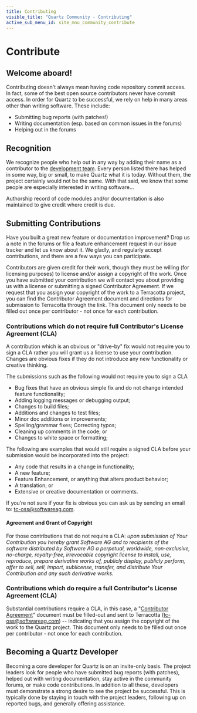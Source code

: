 ```yaml
---
title: Contributing
visible_title: "Quartz Community - Contributing"
active_sub_menu_id: site_mnu_community_contribute
---
```


# Contribute


## Welcome aboard!

Contributing doesn't always mean having code repository commit access. In fact, some of the best open source contributors never have commit access. In order for Quartz to be successful, we rely on help in many areas other than writing software. These include:

* Submitting bug reports (with patches!)
* Writing documentation (esp. based on common issues in the forums)
* Helping out in the forums


## Recognition

We recognize people who help out in any way by adding their name as a contributor to the [development team](team.html). Every person listed there has helped in some way, big or small, to make Quartz what it is today. Without them, the project certainly would not be the same. With that said, we know that some people are especially interested in writing software...

Authorship record of code modules and/or documentation is also maintained to give credit where credit is due.


## Submitting Contributions

Have you built a great new feature or documentation improvement? Drop us a note in the forums or file a feature enhancement request in our issue tracker and let us know about it. We gladly, and regularly accept contributions, and there are a few ways you can participate.

Contributors are given credit for their work, though they must be willing (for licensing purposes) to license and/or assign a copyright of the work.  Once you have submitted your contribution we will contact you about providing us with a license or submitting a signed Contributor Agreement. If we request that you assign your copyright of the work to a Terracotta project, you can find the Contributor Agreement document and directions for submission to Terracotta through the link. This document only needs to be filled out once per contributor - not once for each contribution.


### Contributions which do not require full Contributor's License Agreement (CLA)

A contribution which is an obvious or "drive-by" fix would not require you to sign a CLA rather you will grant us a license to use your contribution. Changes are obvious fixes if they do not introduce any new functionality or creative thinking.

The submissions such as the following would not require you to sign a CLA

* Bug fixes that have an obvious simple fix and do not change intended feature functionality;
* Adding logging messages or debugging output;
* Changes to build files;
* Additions and changes to test files;
* Minor doc additions or improvements;
* Spelling/grammar fixes; Correcting typos;
* Cleaning up comments in the code; or
* Changes to white space or formatting;

The following are examples that would still require a signed CLA before your submission would be incorporated into the project:

* Any code that results in a change in functionality;
* A new feature;
* Feature Enhancement, or anything that alters product behavior;
* A translation; or
* Extensive or creative documentation or comments.

If you’re not sure if your fix is obvious you can ask us by sending an email to: tc-oss@softwareag.com.

#### Agreement and Grant of Copyright<a name="grant"></a>

For those contributions that do not require a CLA: _upon submission of Your Contribution you hereby grant Software AG and to recipients of the software distributed by Software AG a perpetual, worldwide, non-exclusive, no-charge, royalty-free, irrevocable copyright license to install, use, reproduce, prepare derivative works of, publicly display, publicly perform, offer to sell, sell, import, sublicense, transfer, and distribute Your Contribution and any such derivative works._

### Contributions which do require a full Contributor's License Agreement (CLA)

Substantial contributions require a CLA, in this case, a "[Contributor Agreement](https://confluence.terracotta.org/download/attachments/27918462/Terracotta%20Individual%20Contributor%20Agreement%20v4.docx)" document must be filled-out and sent to Terracotta (tc-oss@softwareag.com) -- indicating that you assign the copyright of the work to the Quartz project. This document only needs to be filled out once per contributor - not once for each contribution.


## Becoming a Quartz Developer

Becoming a core developer for Quartz is on an invite-only basis. The project leaders look for people who have submitted bug reports (with patches), helped out with writing documentation, stay active in the community forums, or make code contributions. In addition to all these, developers must demonstrate a strong desire to see the project be successful. This is typically done by staying in touch with the project leaders, following up on reported bugs, and generally offering assistance.
